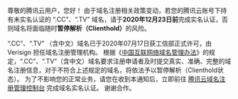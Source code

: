 尊敬的腾讯云用户，您好！
由于域名注册相关政策变动，若您的腾讯云账号下持有未实名认证的 “.CC”、“.TV” 域名，请于<strong>2020年12月23日前</strong>完成实名认证，否则域名将面临随时<strong>暂停解析（Clienthold）</strong>的风险。

“.CC”、“.TV” （含中文）域名已于2020年07月17日获工信部正式许可，由 Verisign 担任域名注册管理机构。
根据《[中国互联网络域名管理办法](http://www.gov.cn/gongbao/content/2005/content_64290.htm)》的规定，“.CC”、“.TV”（含中文）域名要求注册申请者及时提交真实、准确、完整的域名注册信息，对于不符合上述规定的域名，将依法予以暂停解析（Clienthold状态）。 
为了不影响您的正常业务，请您在收到本通知后，立即前往 [腾讯云域名注册管理控制台](https://console.cloud.tencent.com/domain) 完成域名实名认证。 谢谢合作。
